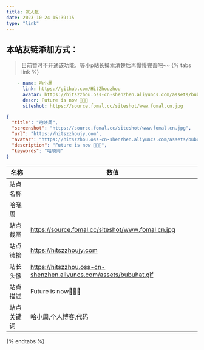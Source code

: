 ```yaml
---
title: 友人帐
date: 2023-10-24 15:39:15
type: "link"
---
```


## 本站友链添加方式：
> 目前暂时不开通该功能，等小p站长摸索清楚后再慢慢完善吧~~
{% tabs link %}
<!-- tab 🙋 butterfly-💭candy -->
```yml
    - name: 哈小周
      link: https://github.com/HitZhouzhou
      avatar: https://hitszzhou.oss-cn-shenzhen.aliyuncs.com/assets/bubuhat.gif
      descr: Future is now 🍭🍭🍭
      siteshot: https://source.fomal.cc/siteshot/www.fomal.cn.jpg
```
<!-- endtab -->

<!-- tab 🥗Volantis -->
```JSON
{
  "title": "哈晓周",
  "screenshot": "https://source.fomal.cc/siteshot/www.fomal.cn.jpg",
  "url": "https://hitszzhoujy.com",
  "avatar": "https://hitszzhou.oss-cn-shenzhen.aliyuncs.com/assets/bubuhat.gif",
  "description": "Future is now 🍭🍭🍭",
  "keywords": "哈晓周"
}
```
<!-- endtab -->

<!-- tab 🌴General -->

| 名称       | 数值                                                         |
| ---------- | ------------------------------------------------------------ |
| 站点名称   | 
哈晓周                                                  |
| 站点截图   | https://source.fomal.cc/siteshot/www.fomal.cn.jpg |
| 站点链接   | https://hitszzhoujy.com                                        |
| 站长头像   | https://hitszzhou.oss-cn-shenzhen.aliyuncs.com/assets/bubuhat.gif                        |
| 站点描述   | Future is now🍭🍭🍭                         |
| 站点关键词 | 哈小周,个人博客,代码                                     |

<!-- endtab -->
{% endtabs %}
